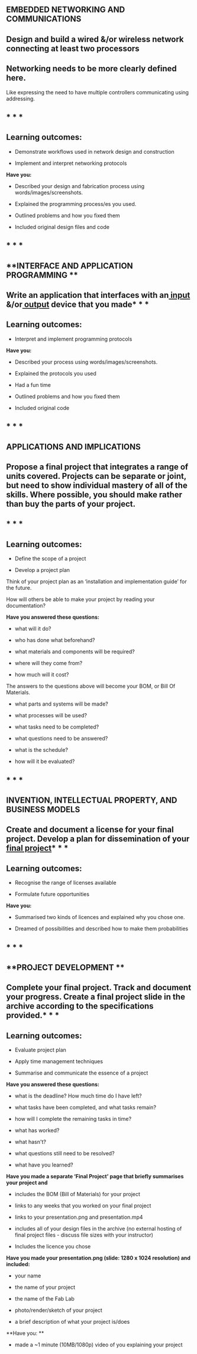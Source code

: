 

## **EMBEDDED NETWORKING AND COMMUNICATIONS**

## Design and build a wired &/or wireless network connecting at least two processors

## Networking needs to be more clearly defined here.

Like expressing the need to have multiple controllers communicating using addressing.

## * * *


## Learning outcomes:

* Demonstrate workflows used in network design and construction

* Implement and interpret networking protocols

**Have you:**

* Described your design and fabrication process using words/images/screenshots.  

* Explained the programming process/es you used.

* Outlined problems and how you fixed them

* Included original design files and code

## * * *


## **INTERFACE AND APPLICATION PROGRAMMING **

## Write an application that interfaces with an[ input](http://academy.cba.mit.edu/classes/input_devices/index.html) &/or[ output](http://academy.cba.mit.edu/classes/output_devices/index.html) device that you made* * *


## Learning outcomes:

* Interpret and implement programming protocols

**Have you:**

* Described your process using words/images/screenshots.  

* Explained the protocols you used

* Had a fun time

* Outlined problems and how you fixed them

* Included original code

## * * *


## APPLICATIONS AND IMPLICATIONS

## Propose a final project that integrates a range of units covered. Projects can be separate or joint, but need to show individual mastery of all of the skills. Where possible, you should make rather than buy the parts of your project.

## * * *


## Learning outcomes:

* Define the scope of a project

* Develop a project plan

Think of your project plan as an ‘installation and implementation guide’ for the future.

How will others be able to make your project by reading your documentation?

**Have you answered these questions:**

* what will it do?

* who has done what beforehand?

* what materials and components will be required?

* where will they come from?

* how much will it cost?

The answers to the questions above will become your BOM, or Bill Of Materials.

* what parts and systems will be made?

* what processes will be used?

* what tasks need to be completed?

* what questions need to be answered?

* what is the schedule?

* how will it be evaluated?

## * * *


## **INVENTION, INTELLECTUAL PROPERTY, AND BUSINESS MODELS**

## Create and document a license for your final project. Develop a plan for dissemination of your[ final project](http://academy.cba.mit.edu/classes/applications_implications/index.html)* * *


## Learning outcomes:

* Recognise the range of licenses available

* Formulate future opportunities

**Have you:**

* Summarised two kinds of licences and explained why you chose one.

* Dreamed of possibilities and described how to make them probabilities

## * * *


## **PROJECT DEVELOPMENT **

## Complete your final project. Track and document your progress. Create a final project slide in the archive according to the specifications provided.* * *


## Learning outcomes:

* Evaluate project plan

* Apply time management techniques

* Summarise and communicate the essence of a project

**Have you answered these questions:**

* what is the deadline? How much time do I have left?

* what tasks have been completed, and what tasks remain?

* how will I complete the remaining tasks in time?

* what has worked?

* what hasn't?

* what questions still need to be resolved?

* what have you learned?

**Have you made a separate ‘Final Project’ page that briefly summarises your project and**

* includes the BOM (Bill of Materials) for your project

* links to any weeks that you worked on your final project

* links to your presentation.png and presentation.mp4

* includes all of your design files in the archive (no external hosting of final project files - discuss file sizes with your instructor)

* Includes the licence you chose

**Have you made your presentation.png (slide: 1280 x 1024 resolution) and included:**

* your name

* the name of your project

* the name of the Fab Lab

* photo/render/sketch of your project

* a brief description of what your project is/does

**Have you: **

* made a ~1 minute (10MB/1080p) video of you explaining your project
